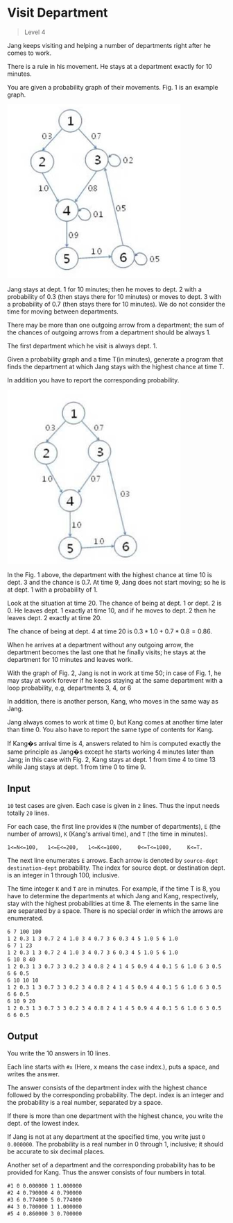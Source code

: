# Visit Department
>
> Level 4

Jang keeps visiting and helping a number of departments right after he comes to work.

There is a rule in his movement.
He stays at a department exactly for 10 minutes.

You are given a probability graph of their movements.
Fig. 1 is an example graph.

![fig1](fig1.jpg)

Jang stays at dept. 1 for 10 minutes; then he moves to dept. 2 with a probability of 0.3 (then stays there for 10 minutes) or moves to dept. 3 with a probability of 0.7 (then stays there for 10 minutes).
We do not consider the time for moving between departments.

There may be more than one outgoing arrow from a department; the sum of the chances of outgoing arrows from a department should be always 1.

The first department which he visit is always dept. 1.

Given a probability graph and a time T(in minutes), generate a program that finds the department at which Jang stays with the highest chance at time T.

In addition you have to report the corresponding probability.

![fig2](fig2.jpg)

In the Fig. 1 above, the department with the highest chance at time 10 is dept. 3 and the chance is 0.7.
At time 9, Jang does not start moving; so he is at dept. 1 with a probability of 1.

Look at the situation at time 20.
The chance of being at dept. 1 or dept. 2 is 0.
He leaves dept. 1 exactly at time 10, and if he moves to dept. 2 then he leaves dept. 2 exactly at time 20.

The chance of being at dept. 4 at time 20 is $0.3*1.0+0.7*0.8=0.86$.

When he arrives at a department without any outgoing arrow, the department becomes the last one that he finally visits;
he stays at the department for 10 minutes and leaves work.

With the graph of Fig. 2, Jang is not in work at time 50; in case of Fig. 1, he may stay at work forever if he keeps staying at the same department with a loop probability, e.g, departments 3, 4, or 6

In addition, there is another person, Kang, who moves in the same way as  Jang.

Jang always comes to work at time 0, but Kang comes at another time later than time 0.
You also have to report the same type of contents for Kang.

If Kang�s arrival time is 4, answers related to him is computed exactly the same principle as  Jang�s except he starts working 4 minutes later than Jang; in this case with Fig. 2, Kang stays at dept. 1 from time 4 to time 13 while Jang stays at dept. 1 from time 0 to time 9.

## Input

`10` test cases are given.
Each case is given in `2` lines.
Thus the input needs totally `20` lines.

For each case, the first line provides `N` (the number of departments), `E` (the number of arrows), `K` (Kang's arrival time), and `T` (the time in minutes).

```
1<=N<=100,   1<=E<=200,   1<=K<=1000,     0<=T<=1000,     K<=T.
```

The next line enumerates `E` arrows.
Each arrow is denoted by `source-dept destination-dept` probability.
The index for source dept. or destination dept. is an integer in 1 through 100, inclusive.

The time integer `K` and `T` are in minutes.
For example, if the time T is 8, you have to determine the departments at which Jang and Kang, respectively, stay with the highest probabilities at time 8.
The elements in the same line are separated by a space.
There is no special order in which the arrows are enumerated.

```
6 7 100 100
1 2 0.3 1 3 0.7 2 4 1.0 3 4 0.7 3 6 0.3 4 5 1.0 5 6 1.0
6 7 1 23
1 2 0.3 1 3 0.7 2 4 1.0 3 4 0.7 3 6 0.3 4 5 1.0 5 6 1.0
6 10 8 40
1 2 0.3 1 3 0.7 3 3 0.2 3 4 0.8 2 4 1 4 5 0.9 4 4 0.1 5 6 1.0 6 3 0.5 6 6 0.5
6 10 10 10
1 2 0.3 1 3 0.7 3 3 0.2 3 4 0.8 2 4 1 4 5 0.9 4 4 0.1 5 6 1.0 6 3 0.5 6 6 0.5
6 10 9 20
1 2 0.3 1 3 0.7 3 3 0.2 3 4 0.8 2 4 1 4 5 0.9 4 4 0.1 5 6 1.0 6 3 0.5 6 6 0.5
```

## Output

You write the 10 answers in 10 lines.

Each line starts with `#x` (Here, x means the case index.), puts a space, and writes the answer.

The answer consists of the department index with the highest chance followed by the corresponding probability. The dept. index is an integer and the probability is a real number, separated by a space.

If there is more than one department with the highest chance, you write the dept. of the lowest index.

If  Jang is not at any department at the specified time, you write just `0 0.000000`.
The probability is a real number in 0 through 1, inclusive; it should be accurate to six decimal places.

Another set of a department and the corresponding probability has to be provided for Kang.
Thus the answer consists of four numbers in total.

```
#1 0 0.000000 1 1.000000
#2 4 0.790000 4 0.790000
#3 6 0.774000 5 0.774000
#4 3 0.700000 1 1.000000
#5 4 0.860000 3 0.700000
```